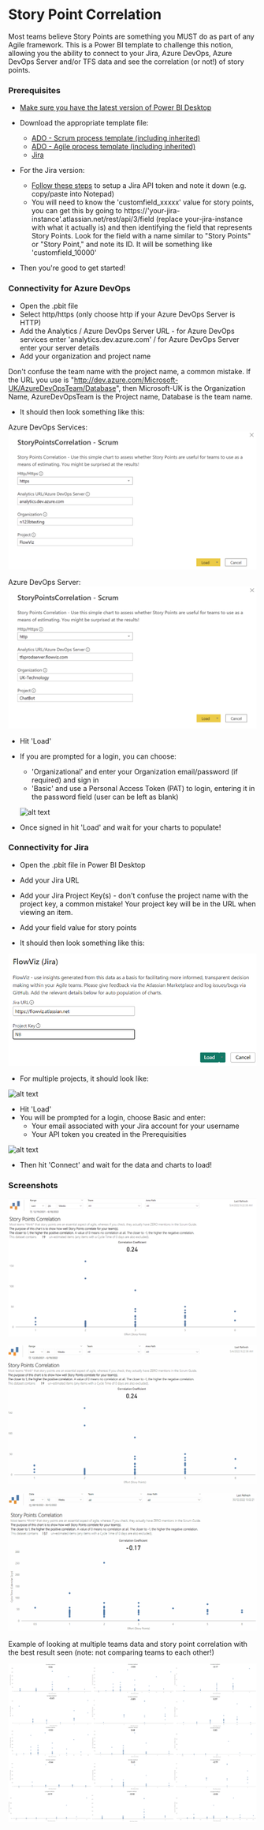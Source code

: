# Story Point Correlation
Most teams believe Story Points are something you MUST do as part of any Agile framework. This is a Power BI template to challenge this notion, allowing you the ability to connect to your Jira, Azure DevOps, Azure DevOps Server and/or TFS data and see the correlation (or not!) of story points.

### Prerequisites
* [Make sure you have the latest version of Power BI Desktop](https://aka.ms/pbiSingleInstaller)
* Download the appropriate template file:
  - [ADO - Scrum process template (including inherited)](https://github.com/nbrown02/Story-Point-Correlation/raw/main/StoryPointsCorrelation%20-%20Scrum.pbit) 
  - [ADO - Agile process template (including inherited)](https://github.com/nbrown02/Story-Point-Correlation/raw/main/StoryPointsCorrelation%20-%20Agile.pbit)
  - [Jira](www.google.com)
* For the Jira version:
  - [Follow these steps](https://support.atlassian.com/atlassian-account/docs/manage-api-tokens-for-your-atlassian-account/) to setup a Jira API token and note it down (e.g. copy/paste into Notepad)
  - You will need to know the 'customfield_xxxxx' value for story points, you can get this by going to https://'your-jira-instance'.atlassian.net/rest/api/3/field (replace your-jira-instance with what it actually is) and then identifying the field that represents Story Points. Look for the field with a name similar to "Story Points" or "Story Point," and note its ID. It will be something like 'customfield_10000' 

* Then you're good to get started!

### Connectivity for Azure DevOps
* Open the .pbit file
* Select http/https (only choose http if your Azure DevOps Server is HTTP)
* Add the Analytics / Azure DevOps Server URL - for Azure DevOps services enter 'analytics.dev.azure.com' / for Azure DevOps Server enter your server details
* Add your organization and project name

Don't confuse the team name with the project name, a common mistake. If the URL you use is "http://dev.azure.com/Microsoft-UK/AzureDevOpsTeam/Database", then Microsoft-UK is the Organization Name, AzureDevOpsTeam is the Project name, Database is the team name.

* It should then look something like this:

Azure DevOps Services:
![alt text](https://raw.githubusercontent.com/nbrown02/Story-Point-Correlation/main/Screenshots/AzDO%20Login.png)


Azure DevOps Server:
![alt text](https://raw.githubusercontent.com/nbrown02/Story-Point-Correlation/main/Screenshots/AzDO%20Server%20Login.png)

* Hit 'Load' 
* If you are prompted for a login, you can choose:
  - 'Organizational' and enter your Organization email/password (if required) and sign in
  - 'Basic' and use a Personal Access Token (PAT) to login, entering it in the password field (user can be left as blank)

  ![alt text](https://docs.microsoft.com/en-us/azure/devops/report/powerbi/media/authentication-7.png?view=azure-devops)

* Once signed in hit 'Load' and wait for your charts to populate!

### Connectivity for Jira
* Open the .pbit file in Power BI Desktop
* Add your Jira URL 
* Add your Jira Project Key(s) - don't confuse the project name with the project key, a common mistake! Your project key will be in the URL when viewing an item.
* Add your field value for story points

* It should then look something like this:
  
![alt text](https://raw.githubusercontent.com/nbrown02/FlowViz-Jira/main/Screenshots/Login1.PNG)

* For multiple projects, it should look like:
  
![alt text](https://raw.githubusercontent.com/nbrown02/FlowViz-Jira/main/Screenshots/Multiple.jpg)

* Hit 'Load' 
* You will be prompted for a login, choose Basic and enter:
  - Your email associated with your Jira account for your username
  - Your API token you created in the Prerequisities

![alt text](https://raw.githubusercontent.com/nbrown02/FlowViz-Jira/main/Screenshots/Login2.png)

* Then hit 'Connect' and wait for the data and charts to load!

### Screenshots
![alt text](https://github.com/nbrown02/Story-Point-Correlation/blob/main/Screenshots/Screenshot.png?raw=true)

![alt text](https://github.com/nbrown02/Story-Point-Correlation/blob/main/Screenshots/Screenshot2.gif?raw=true)

![alt text](https://github.com/nbrown02/Story-Point-Correlation/blob/main/Screenshots/StPC.gif?raw=true)

Example of looking at multiple teams data and story point correlation with the best result seen (note: not comparing teams to each other!)

![Euq4843XYAQ3ZuZ](https://github.com/nbrown02/Story-Point-Correlation/blob/main/Screenshots/Screenshot2.png?raw=true)
